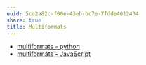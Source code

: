 ```yaml
---
uuid: 5ca2a82c-f00e-43eb-bc7e-7fdde4012434
share: true
title: Multiformats
---
```

- [multiformats - python](../9761d8fe-a39b-413e-a94b-6b633f7eaf38)
- [multiformats - JavaScript](../afe316e6-63a9-4007-b1b3-1f7b7ad6660a)